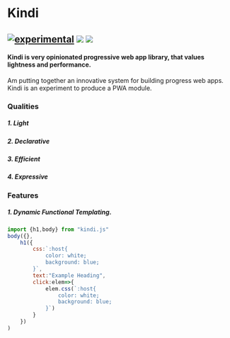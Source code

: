 # Kindi
[![experimental](http://badges.github.io/stability-badges/dist/experimental.svg)](http://github.com/badges/stability-badges)
![](https://img.shields.io/snyk/vulnerabilities/npm/:packageName.svg)
![](https://img.shields.io/github/repo-size/badges/shields.svg)
---
#### Kindi is very opinionated progressive web app library, that values lightness and performance.
Am putting together an innovative system for building progress web apps.
Kindi is an experiment to produce a  PWA module. 

### Qualities
##### 1. Light
##### 2. Declarative
##### 3. Efficient
##### 4. Expressive

### Features
##### 1. Dynamic Functional Templating.
```js
import {h1,body} from "kindi.js"
body({},
    h1({
        css:`:host{
            color: white;
            background: blue;
        }`,
        text:"Example Heading",
        click:elem=>{
            elem.css(`:host{
                color: white;
                background: blue;
            }`)
        }
    })
)
```
